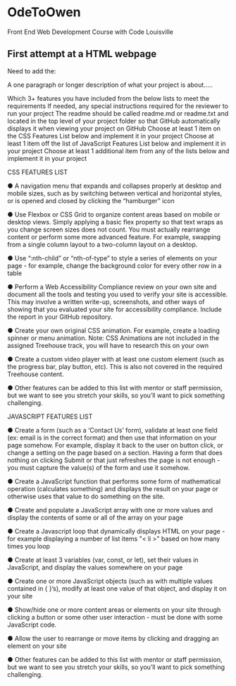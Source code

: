 # OdeToOwen
Front End Web Development Course with Code Louisville

## First attempt at a HTML webpage
Need to add the:

A one paragraph or longer description of what your project is about.....

Which 3+ features you have included from the below lists to meet the requirements
If needed, any special instructions required for the reviewer to run your project
The readme should be called readme.md or readme.txt and located in the top level of your project folder so that GitHub automatically displays it when viewing your project on GitHub
Choose at least 1 item on the CSS Features List below and implement it in your project
Choose at least 1 item off the list of JavaScript Features List below and implement it in your project
Choose at least 1 additional item from any of the lists below and implement it in your project

CSS FEATURES LIST

● A navigation menu that expands and collapses properly at desktop and mobile sizes,
such as by switching between vertical and horizontal styles, or is opened and closed by
clicking the “hamburger” icon

● Use Flexbox or CSS Grid to organize content areas based on mobile or desktop views.
Simply applying a basic flex property so that text wraps as you change screen sizes
does not count. You must actually rearrange content or perform some more advanced
feature. For example, swapping from a single column layout to a two-column layout on a
desktop.

● Use “:nth-child” or “nth-of-type” to style a series of elements on your page - for example,
change the background color for every other row in a table

● Perform a Web Accessibility Compliance review on your own site and document all the
tools and testing you used to verify your site is accessible. This may involve a written
write-up, screenshots, and other ways of showing that you evaluated your site for
accessibility compliance. Include the report in your GitHub repository.

● Create your own original CSS animation. For example, create a loading spinner or menu
animation. Note: CSS Animations are not included in the assigned Treehouse track, you
will have to research this on your own

● Create a custom video player with at least one custom element (such as the progress
bar, play button, etc). This is also not covered in the required Treehouse content.

● Other features can be added to this list with mentor or staff permission, but we want to
see you stretch your skills, so you’ll want to pick something challenging.


JAVASCRIPT FEATURES LIST

● Create a form (such as a ‘Contact Us’ form), validate at least one field (ex: email is in the
correct format) and then use that information on your page somehow. For example,
display it back to the user on button click, or change a setting on the page based on a
section. Having a form that does nothing on clicking Submit or that just refreshes the
page is not enough - you must capture the value(s) of the form and use it somehow.

● Create a JavaScript function that performs some form of mathematical operation
(calculates something) and displays the result on your page or otherwise uses that value
to do something on the site.

● Create and populate a JavaScript array with one or more values and display the
contents of some or all of the array on your page

● Create a Javascript loop that dynamically displays HTML on your page - for example
displaying a number of list items "< li >" based on how many times you loop

● Create at least 3 variables (var, const, or let), set their values in JavaScript, and display
the values somewhere on your page

● Create one or more JavaScript objects (such as with multiple values contained in { }’s),
modify at least one value of that object, and display it on your site

● Show/hide one or more content areas or elements on your site through clicking a button
or some other user interaction - must be done with some JavaScript code.

● Allow the user to rearrange or move items by clicking and dragging an element on your
site

● Other features can be added to this list with mentor or staff permission, but we want to
see you stretch your skills, so you’ll want to pick something challenging.


